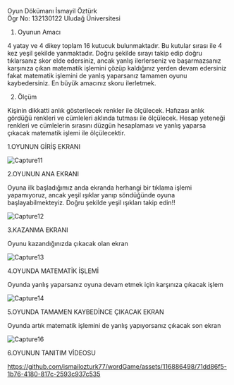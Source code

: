 Oyun Dökümanı
İsmayil Öztürk  
Ögr No: 132130122
Uludağ Üniversitesi 

1.	Oyunun Amacı
   
4 yatay ve 4 dikey toplam 16 kutucuk bulunmaktadır. Bu kutular sırası ile 4 kez yeşil şekilde yanmaktadır. Doğru şekilde sırayı takip edip doğru tıklarsanız skor elde edersiniz, ancak yanlış ilerlerseniz ve başarmazsanız karşınıza çıkan matematik işlemini çözüp kaldığınız yerden devam edersiniz fakat matematik işlemini de yanlış yaparsanız tamamen oyunu kaybedersiniz. En büyük amacınız skoru ilerletmek.

2.	Ölçüm 

Kişinin dikkatti anlık gösterilecek renkler ile ölçülecek. 
Hafızası anlık gördüğü renkleri ve cümleleri aklında tutması ile ölçülecek. 
Hesap yeteneği renkleri ve cümlelerin sırasını düzgün hesaplaması ve yanlış yaparsa çıkacak matematik işlemi ile ölçülecektir.



1.OYUNUN GİRİŞ EKRANI

![Capture11](https://github.com/ismailozturk77/wordGame/assets/116886498/c1646101-0275-44ee-abd0-2db2bd9c905e)



2.OYUNUN ANA EKRANI

Oyuna ilk başladığımız anda ekranda herhangi bir tıklama işlemi yapamıyoruz, ancak yeşil ışıklar yanıp söndüğünde oyuna başlayabilmekteyiz. Doğru şekilde yeşil ışıkları takip edin!!

![Capture12](https://github.com/ismailozturk77/wordGame/assets/116886498/8c8fca27-d6fe-4d58-87fa-2f13f0321c73)

3.KAZANMA EKRANI

Oyunu kazandığınızda çıkacak olan ekran

![Capture13](https://github.com/ismailozturk77/wordGame/assets/116886498/93c21d12-a6e7-4dab-8cf8-d42839666602)

4.OYUNDA MATEMATİK İŞLEMİ

Oyunda yanlış yaparsanız oyuna devam etmek için karşınıza çıkacak işlem

![Capture14](https://github.com/ismailozturk77/wordGame/assets/116886498/d9c67738-e39d-4ad8-bebf-03803b392088)

5.OYUNDA TAMAMEN KAYBEDİNCE ÇIKACAK EKRAN

Oyunda artık matematik işlemini de yanlış yapıyorsanız çıkacak son ekran

![Capture16](https://github.com/ismailozturk77/wordGame/assets/116886498/ac2cdf43-d009-421a-bf73-0f071d497cb2)


6.OYUNUN TANITIM VİDEOSU




https://github.com/ismailozturk77/wordGame/assets/116886498/71dd86f5-1b76-4180-817c-2593c937c535















